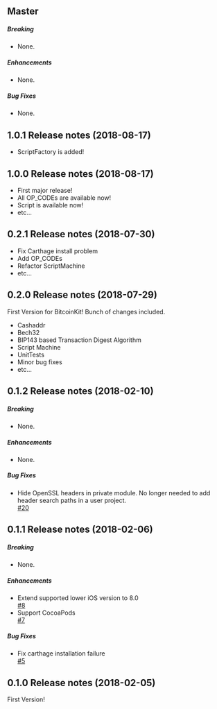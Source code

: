 ## Master

##### Breaking

* None.  

##### Enhancements

* None.  

##### Bug Fixes

* None.  

## 1.0.1 Release notes (2018-08-17)
- ScriptFactory is added!

## 1.0.0 Release notes (2018-08-17)
- First major release!
- All OP_CODEs are available now!
- Script is available now!
- etc...

## 0.2.1 Release notes (2018-07-30)
- Fix Carthage install problem
- Add OP_CODEs
- Refactor ScriptMachine
- etc...

## 0.2.0 Release notes (2018-07-29)
First Version for BitcoinKit!
Bunch of changes included.

- Cashaddr
- Bech32
- BIP143 based Transaction Digest Algorithm
- Script Machine
- UnitTests
- Minor bug fixes
- etc...

## 0.1.2 Release notes (2018-02-10)

##### Breaking

* None.  

##### Enhancements

* None.  

##### Bug Fixes

* Hide OpenSSL headers in private module. No longer needed to add header search paths in a user project.  
  [#20](https://github.com/kishikawakatsumi/BitcoinKit/pull/20)

## 0.1.1 Release notes (2018-02-06)

##### Breaking

* None.  

##### Enhancements

* Extend supported lower iOS version to 8.0  
  [#8](https://github.com/kishikawakatsumi/BitcoinKit/pull/8)
* Support CocoaPods  
  [#7](https://github.com/kishikawakatsumi/BitcoinKit/pull/7)

##### Bug Fixes

* Fix carthage installation failure  
  [#5](https://github.com/kishikawakatsumi/BitcoinKit/pull/5)

## 0.1.0 Release notes (2018-02-05)

First Version!
